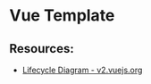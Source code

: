 # Vue Template

## Resources:
* [Lifecycle Diagram - v2.vuejs.org](https://v2.vuejs.org/v2/guide/instance.html#Lifecycle-Diagram)